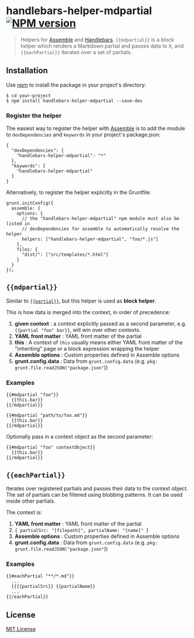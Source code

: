 # handlebars-helper-mdpartial [![NPM version](https://badge.fury.io/js/handlebars-helper-mdpartial.png)](http://badge.fury.io/js/handlebars-helper-mdpartial) 

> Helpers for [Assemble](https://github.com/assemble/assemble) and [Handlebars](http://github.com/wycats/handlebars.js).
> `{{mdpartial}}` is a block helper which renders a Markdown partial and passes data to it, and
> `{{eachPartial}}` iterates over a set of partials.


## Installation
Use [npm](npmjs.org) to install the package in your project's directory: 

```
$ cd your-project
$ npm install handlebars-helper-mdpartial --save-dev
```

### Register the helper

The easiest way to register the helper with [Assemble](https://github.com/assemble/assemble) is to add the module to `devDependencies` and `keywords` in your project's package.json:

```
{
  "devDependencies": {
    "handlebars-helper-mdpartial": "*"
  },
  "keywords": [
    "handlebars-helper-mdpartial"
  ]
}
```

Alternatively, to register the helper explicitly in the Gruntfile:

```
grunt.initConfig({
  assemble: {
    options: {
      // the "handlebars-helper-mdpartial" npm module must also be listed in
      // devDependencies for assemble to automatically resolve the helper
      helpers: ["handlebars-helper-mdpartial", "foo/*.js"]
    },
    files: {
      "dist/": ["src/templates/*.html"]
    }
  }
});
```

## `{{mdpartial}}`
Similar to [`{{partial}}`](https://github.com/helpers/handlebars-helper-partial), but this helper is used as **block helper**.

This is how data is merged into the context, in order of precedence:

1. **given context**     : a context explicitly passed as a second parameter, e.g. `{{partial "foo" bar}}`, will win over other contexts.
2. **YAML front matter** : YAML front matter of the partial
3. **this**              : A context of `this` usually means either YAML front matter of the "inheriting" page or a block expression wrapping the helper
4. **Assemble options**  : Custom properties defined in Assemble options
5. **grunt.config.data** : Data from `grunt.config.data` (e.g. `pkg: grunt.file.readJSON("package.json"`))

### Examples

```
{{#mdpartial "foo"}}
  {{this.bar}}
{{/mdpartial}}
```
```
{{#mdpartial "path/to/foo.md"}}
  {{this.bar}}
{{/mdpartial}}
```
Optionally pass in a context object as the second parameter:

```
{{#mdpartial "foo" contextObject}}
  {{this.bar}}
{{/mdpartial}}
```

## `{{eachPartial}}`

Iterates over registered partials and passes their data to the context object.
The set of partials can be filtered using blobbing patterns. 
It can be used inside other partials. 

The context is:

1. **YAML front matter** : YAML front matter of the partial
2. `{ partialSrc: "[filepath]", partialName: "[name]" }`
3. **Assemble options**  : Custom properties defined in Assemble options
4. **grunt.config.data** : Data from `grunt.config.data` (e.g. `pkg: grunt.file.readJSON("package.json"`))

### Examples

```
{{#eachPartial "**/*.md"}}
  ...
  {{{{partialSrc}} {{partialName}}
  ...  
{{/eachPartial}}
```

## License
[MIT License](LICENSE)
